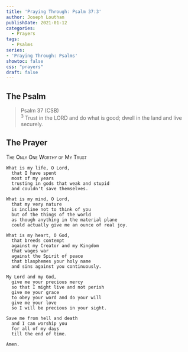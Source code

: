 ```yaml
---
title: 'Praying Through: Psalm 37:3'
author: Joseph Louthan
publishDate: 2021-01-12
categories:
  - Prayers
tags:
  - Psalms
series:
- 'Praying Through: Psalms'
showtoc: false
css: "prayers"
draft: false
---
```

## The Psalm

>Psalm 37 (CSB)  
><sup>3</sup> Trust in the LORD and do what is good; dwell in the land and live securely. 

## The Prayer

<div style="font-variant: small-caps;">
The Only One Worthy of My Trust
</div>

```text
What is my life, O Lord,
  that I have spent
  most of my years
  trusting in gods that weak and stupid
  and couldn't save themselves.

What is my mind, O Lord,
  that my very nature
  is incline not to think of you
  but of the things of the world
  as though anything in the material plane
  could actually give me an ounce of real joy.

What is my heart, O God,
  that breeds contempt
  against my Creator and my Kingdom
  that wages war
  against the Spirit of peace
  that blasphemes your holy name
  and sins against you continuously.

My Lord and my God,
  give me your precious mercy
  so that I might live and not perish
  give me your grace
  to obey your word and do your will
  give me your love
  so I will be precious in your sight.

Save me from hell and death
  and I can worship you
  for all of my days
  till the end of time.

Amen.
```
